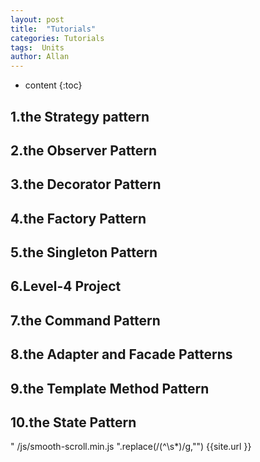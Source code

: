 ```yaml
---
layout: post
title:  "Tutorials"
categories: Tutorials
tags:  Units  
author: Allan
---
```


* content
{:toc}

## 1.the Strategy pattern
## 2.the Observer Pattern
## 3.the Decorator Pattern
## 4.the Factory Pattern
## 5.the Singleton Pattern
## 6.Level-4 Project
## 7.the Command Pattern
## 8.the Adapter and Facade Patterns
## 9.the Template Method Pattern
## 10.the State Pattern
<!-- <script "{{ " /js/smooth-scroll.min.js "  | prepend: site.baseurl}}".replace(/(^\s*)/g,"") ></script> -->
" /js/smooth-scroll.min.js ".replace(/(^\s*)/g,"") 
{{site.url }}
